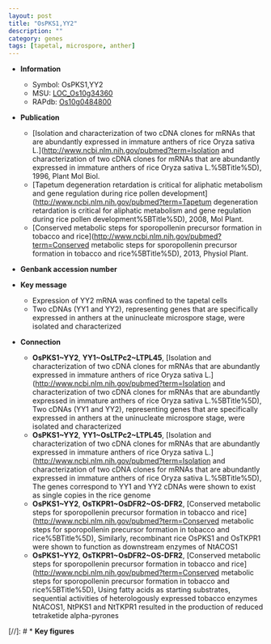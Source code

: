 ```yaml
---
layout: post
title: "OsPKS1,YY2"
description: ""
category: genes
tags: [tapetal, microspore, anther]
---
```


* **Information**  
    + Symbol: OsPKS1,YY2  
    + MSU: [LOC_Os10g34360](http://rice.plantbiology.msu.edu/cgi-bin/ORF_infopage.cgi?orf=LOC_Os10g34360)  
    + RAPdb: [Os10g0484800](http://rapdb.dna.affrc.go.jp/viewer/gbrowse_details/irgsp1?name=Os10g0484800)  

* **Publication**  
    + [Isolation and characterization of two cDNA clones for mRNAs that are abundantly expressed in immature anthers of rice Oryza sativa L.](http://www.ncbi.nlm.nih.gov/pubmed?term=Isolation and characterization of two cDNA clones for mRNAs that are abundantly expressed in immature anthers of rice Oryza sativa L.%5BTitle%5D), 1996, Plant Mol Biol.
    + [Tapetum degeneration retardation is critical for aliphatic metabolism and gene regulation during rice pollen development](http://www.ncbi.nlm.nih.gov/pubmed?term=Tapetum degeneration retardation is critical for aliphatic metabolism and gene regulation during rice pollen development%5BTitle%5D), 2008, Mol Plant.
    + [Conserved metabolic steps for sporopollenin precursor formation in tobacco and rice](http://www.ncbi.nlm.nih.gov/pubmed?term=Conserved metabolic steps for sporopollenin precursor formation in tobacco and rice%5BTitle%5D), 2013, Physiol Plant.

* **Genbank accession number**  

* **Key message**  
    + Expression of YY2 mRNA was confined to the tapetal cells
    + Two cDNAs (YY1 and YY2), representing genes that are specifically expressed in anthers at the uninucleate microspore stage, were isolated and characterized

* **Connection**  
    + __OsPKS1~YY2__, __YY1~OsLTPc2~LTPL45__, [Isolation and characterization of two cDNA clones for mRNAs that are abundantly expressed in immature anthers of rice Oryza sativa L.](http://www.ncbi.nlm.nih.gov/pubmed?term=Isolation and characterization of two cDNA clones for mRNAs that are abundantly expressed in immature anthers of rice Oryza sativa L.%5BTitle%5D), Two cDNAs (YY1 and YY2), representing genes that are specifically expressed in anthers at the uninucleate microspore stage, were isolated and characterized
    + __OsPKS1~YY2__, __YY1~OsLTPc2~LTPL45__, [Isolation and characterization of two cDNA clones for mRNAs that are abundantly expressed in immature anthers of rice Oryza sativa L.](http://www.ncbi.nlm.nih.gov/pubmed?term=Isolation and characterization of two cDNA clones for mRNAs that are abundantly expressed in immature anthers of rice Oryza sativa L.%5BTitle%5D), The genes correspond to YY1 and YY2 cDNAs were shown to exist as single copies in the rice genome
    + __OsPKS1~YY2__, __OsTKPR1~OsDFR2~OS-DFR2__, [Conserved metabolic steps for sporopollenin precursor formation in tobacco and rice](http://www.ncbi.nlm.nih.gov/pubmed?term=Conserved metabolic steps for sporopollenin precursor formation in tobacco and rice%5BTitle%5D), Similarly, recombinant rice OsPKS1 and OsTKPR1 were shown to function as downstream enzymes of NtACOS1
    + __OsPKS1~YY2__, __OsTKPR1~OsDFR2~OS-DFR2__, [Conserved metabolic steps for sporopollenin precursor formation in tobacco and rice](http://www.ncbi.nlm.nih.gov/pubmed?term=Conserved metabolic steps for sporopollenin precursor formation in tobacco and rice%5BTitle%5D), Using fatty acids as starting substrates, sequential activities of heterologously expressed tobacco enzymes NtACOS1, NtPKS1 and NtTKPR1 resulted in the production of reduced tetraketide alpha-pyrones

[//]: # * **Key figures**  


